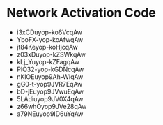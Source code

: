 # Network Activation Code
* i3xCDuyop-ko6VcqAw
* YboFX-yop-koAfwqAw
* jt84Keyop-koHjcqAw
* z03xDuyop-kZSWkqAw
* kLj_Yuyop-kZFagqAw
* PlQ32-yop-kGDNcqAw
* nKlOEuyop9Ah-WIqAw
* gG0-t-yop9JVR7EqAw
* bD-jEuyop9JVwuEqAw
* 5LAdiuyop9JV0X4qAw
* z66whOyop9JVe28qAw
* a79NEuyop9ID6uYqAw